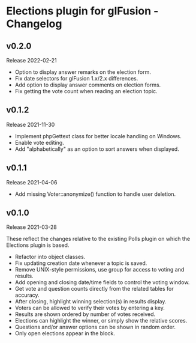 # Elections plugin for glFusion - Changelog

## v0.2.0
Release 2022-02-21
  * Option to display answer remarks on the election form.
  * Fix date selectors for glFusion 1.x/2.x differences.
  * Add option to display answer comments on election forms.
  * Fix getting the vote count when reading an election topic.

## v0.1.2
Release 2021-11-30
  * Implement phpGettext class for better locale handling on Windows.
  * Enable vote editing.
  * Add "alphabetically" as an option to sort answers when displayed.

## v0.1.1
Release 2021-04-06
  * Add missing Voter::anonymize() function to handle user deletion.

## v0.1.0
Release 2021-03-28

These reflect the changes relative to the existing Polls plugin on which the
Elections plugin is based.

  * Refactor into object classes.
  * Fix updating creation date whenever a topic is saved.
  * Remove UNIX-style permissions, use group for access to voting and results.
  * Add opening and closing date/time fields to control the voting window.
  * Get vote and question counts directly from the related tables for accuracy.
  * After closing, highlight winning selection(s) in results display.
  * Voters can be allowed to verify their votes by entering a key.
  * Results are shown ordered by number of votes received.
  * Elections can highlight the winner, or simply show the relative scores.
  * Questions and/or answer options can be shown in random order.
  * Only open elections appear in the block.
